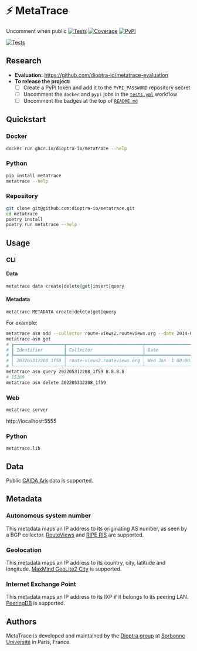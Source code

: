 # ⚡ MetaTrace

Uncomment when public
[![Tests](https://img.shields.io/github/workflow/status/dioptra-io/metatrace/Tests?logo=github)](https://github.com/dioptra-io/metatrace/actions/workflows/tests.yml)
[![Coverage](https://img.shields.io/codecov/c/github/dioptra-io/metatrace?logo=codecov&logoColor=white)](https://app.codecov.io/gh/dioptra-io/metatrace)
[![PyPI](https://img.shields.io/pypi/v/metatrace?color=blue&logo=pypi&logoColor=white)](https://pypi.org/project/metatrace/)


[![Tests](https://github.com/dioptra-io/metatrace/actions/workflows/tests.yml/badge.svg)](https://github.com/dioptra-io/metatrace/actions/workflows/tests.yml)

## Research

- **Evaluation:** https://github.com/dioptra-io/metatrace-evaluation
- **To release the project:**
  - [ ] Create a PyPI token and add it to the `PYPI_PASSWORD` repository secret
  - [ ] Uncomment the `docker` and `pypi` jobs in the [`tests.yml`](.github/workflows/tests.yml) workflow
  - [ ] Uncomment the badges at the top of [`README.md`](README.md)

## Quickstart

### Docker

```bash
docker run ghcr.io/dioptra-io/metatrace --help
```

### Python

```bash
pip install metatrace
metatrace --help
```

### Repository

```bash
git clone git@github.com:dioptra-io/metatrace.git
cd metatrace
poetry install
poetry run metatrace --help
```

## Usage

### CLI

#### Data

```bash
metatrace data create|delete|get|insert|query
```

#### Metadata

```
metatrace METADATA create|delete|get|query
```

For example:
```bash
metatrace asn add --collector route-views2.routeviews.org --date 2014-01-01T00:00:00
metatrace asn get
# ┏━━━━━━━━━━━━━━━━━━━┳━━━━━━━━━━━━━━━━━━━━━━━━━━━━━┳━━━━━━━━━━━━━━━━━━━━━━━━━━┳━━━━━━━━━━━━━━━━━━━━━━━━━━┳━━━━━━━━┳━━━━━━━━━━━━━━━━━━━━━━━┓
# ┃ Identifier        ┃ Collector                   ┃ Date                     ┃ Creation date            ┃ Rows   ┃ Size                  ┃
# ┡━━━━━━━━━━━━━━━━━━━╇━━━━━━━━━━━━━━━━━━━━━━━━━━━━━╇━━━━━━━━━━━━━━━━━━━━━━━━━━╇━━━━━━━━━━━━━━━━━━━━━━━━━━╇━━━━━━━━╇━━━━━━━━━━━━━━━━━━━━━━━┩
# │ 202205312208_1f59 │ route-views2.routeviews.org │ Wed Jan  1 00:00:00 2014 │ Tue May 31 22:08:18 2022 │ 498110 │ 3.5454529999999997 MB │
# └───────────────────┴─────────────────────────────┴──────────────────────────┴──────────────────────────┴────────┴───────────────────────┘
metatrace asn query 202205312208_1f59 8.8.8.8
# 15169
metatrace asn delete 202205312208_1f59
```

### Web

```bash
metatrace server
```

http://localhost:5555

### Python

`metatrace.lib`

## Data

Public [CAIDA Ark](https://www.caida.org/projects/ark/) data is supported.

## Metadata

### Autonomous system number

This metadata maps an IP address to its originating AS number, as seen by a BGP collector.
[RouteViews](http://routeviews.org) and [RIPE RIS](https://www.ripe.net/analyse/internet-measurements/routing-information-service-ris) are supported.

### Geolocation

This metadata maps an IP address to its country, city, latitude and longitude.
[MaxMind GeoLite2 City](https://dev.maxmind.com/geoip/geolite2-free-geolocation-data?lang=en) is supported.

### Internet Exchange Point

This metadata maps an IP address to its IXP if it belongs to its peering LAN.
[PeeringDB](https://www.peeringdb.com) is supported.

## Authors

MetaTrace is developed and maintained by the [Dioptra group](https://dioptra.io) at [Sorbonne Université](https://www.sorbonne-universite.fr) in Paris, France.
